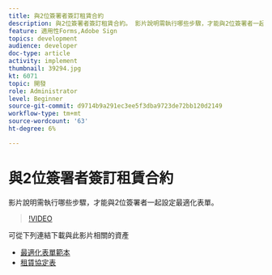 ```yaml
---
title: 與2位簽署者簽訂租賃合約
description: 與2位簽署者簽訂租賃合約。 影片說明需執行哪些步驟，才能與2位簽署者一起設定最適化表單。
feature: 適用性Forms,Adobe Sign
topics: development
audience: developer
doc-type: article
activity: implement
thumbnail: 39294.jpg
kt: 6071
topic: 開發
role: Administrator
level: Beginner
source-git-commit: d9714b9a291ec3ee5f3dba9723de72bb120d2149
workflow-type: tm+mt
source-wordcount: '63'
ht-degree: 6%

---
```


# 與2位簽署者簽訂租賃合約

影片說明需執行哪些步驟，才能與2位簽署者一起設定最適化表單。

>[!VIDEO](https://video.tv.adobe.com/v/39294/?quality=9&learn=on)

可從下列連結下載與此影片相關的資產

* [最適化表單範本](assets/tenancy-agreement-template.zip)
* [租賃協定表](assets/rental-agreement-form.zip)